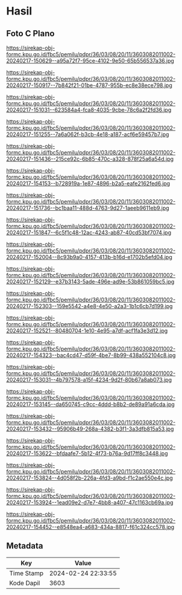 # Hasil

## Foto C Plano

https://sirekap-obj-formc.kpu.go.id/fbc5/pemilu/pdpr/36/03/08/20/11/3603082011002-20240217-150629--a95a72f7-95ce-4102-9e50-65b556537a36.jpg

https://sirekap-obj-formc.kpu.go.id/fbc5/pemilu/pdpr/36/03/08/20/11/3603082011002-20240217-150917--7b842f21-01be-4787-955b-ec8e38ece798.jpg

https://sirekap-obj-formc.kpu.go.id/fbc5/pemilu/pdpr/36/03/08/20/11/3603082011002-20240217-151031--623584a4-fca8-4035-9cbe-78c6a2f2fd36.jpg

https://sirekap-obj-formc.kpu.go.id/fbc5/pemilu/pdpr/36/03/08/20/11/3603082011002-20240217-151255--7a6a062f-b3cb-4e18-a187-acf6e59457b7.jpg

https://sirekap-obj-formc.kpu.go.id/fbc5/pemilu/pdpr/36/03/08/20/11/3603082011002-20240217-151436--215ce92c-6b85-470c-a328-878f25a6a54d.jpg

https://sirekap-obj-formc.kpu.go.id/fbc5/pemilu/pdpr/36/03/08/20/11/3603082011002-20240217-154153--b728919a-1e87-4896-b2a5-eafe2162fed6.jpg

https://sirekap-obj-formc.kpu.go.id/fbc5/pemilu/pdpr/36/03/08/20/11/3603082011002-20240217-151736--bc1baa11-488d-4763-9d27-1aeeb9611eb9.jpg

https://sirekap-obj-formc.kpu.go.id/fbc5/pemilu/pdpr/36/03/08/20/11/3603082011002-20240217-151847--6c5f1c48-12ac-4243-ab87-40cd53bf7074.jpg

https://sirekap-obj-formc.kpu.go.id/fbc5/pemilu/pdpr/36/03/08/20/11/3603082011002-20240217-152004--8c93b9a0-4157-413b-b16d-e1702b5efd04.jpg

https://sirekap-obj-formc.kpu.go.id/fbc5/pemilu/pdpr/36/03/08/20/11/3603082011002-20240217-152129--e37b3143-5ade-496e-ad9e-53b861059bc5.jpg

https://sirekap-obj-formc.kpu.go.id/fbc5/pemilu/pdpr/36/03/08/20/11/3603082011002-20240217-152303--159e5542-a4e8-4e50-a2a3-1b1c6cb7d199.jpg

https://sirekap-obj-formc.kpu.go.id/fbc5/pemilu/pdpr/36/03/08/20/11/3603082011002-20240217-152521--80480704-1e10-4e95-a7df-acf1fa3e3d12.jpg

https://sirekap-obj-formc.kpu.go.id/fbc5/pemilu/pdpr/36/03/08/20/11/3603082011002-20240217-154323--bac4cd47-d59f-4be7-8b99-438a552104c8.jpg

https://sirekap-obj-formc.kpu.go.id/fbc5/pemilu/pdpr/36/03/08/20/11/3603082011002-20240217-153031--4b797578-a15f-4234-9d2f-80b67a8ab073.jpg

https://sirekap-obj-formc.kpu.go.id/fbc5/pemilu/pdpr/36/03/08/20/11/3603082011002-20240217-153145--da650745-c9cc-4ddd-b8b2-de89a91a6cda.jpg

https://sirekap-obj-formc.kpu.go.id/fbc5/pemilu/pdpr/36/03/08/20/11/3603082011002-20240217-153432--95906b49-268a-4382-b3f1-3a3dfb815a53.jpg

https://sirekap-obj-formc.kpu.go.id/fbc5/pemilu/pdpr/36/03/08/20/11/3603082011002-20240217-153622--bfdaafe7-5b12-4f73-b76a-9d17ff8c3448.jpg

https://sirekap-obj-formc.kpu.go.id/fbc5/pemilu/pdpr/36/03/08/20/11/3603082011002-20240217-153824--4d058f2b-226a-4fd3-a9bd-f1c2ae550e4c.jpg

https://sirekap-obj-formc.kpu.go.id/fbc5/pemilu/pdpr/36/03/08/20/11/3603082011002-20240217-153924--1ead09e2-d7e7-4bb8-a407-47c1163cb69a.jpg

https://sirekap-obj-formc.kpu.go.id/fbc5/pemilu/pdpr/36/03/08/20/11/3603082011002-20240217-154452--e8548ea4-a683-434a-8817-f61c324cc578.jpg


## Metadata

| Key        | Value               |
| ---------- | ------------------- |
| Time Stamp | 2024-02-24 22:33:55 |
| Kode Dapil | 3603                |



